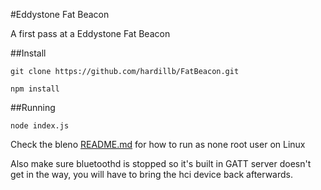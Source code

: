 #Eddystone Fat Beacon 

A first pass at a Eddystone Fat Beacon

##Install

    git clone https://github.com/hardillb/FatBeacon.git

    npm install

##Running

    node index.js

Check the bleno [README.md](https://github.com/sandeepmistry/bleno) for how to run as none root user on Linux

Also make sure bluetoothd is stopped so it's built in GATT server 
doesn't get in the way, you will have to bring the hci device back
afterwards.